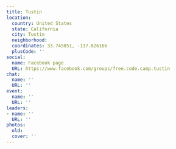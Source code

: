 ```yaml
---
title: Tustin
location:
  country: United States
  state: California
  city: Tustin
  neighborhood: 
  coordinates: 33.745851, -117.826166
  plusCode: ''
social:
  name: Facebook page
  URL: https://www.facebook.com/groups/free.code.camp.tustin
chat:
  name: ''
  URL: ''
event:
  name: ''
  URL: ''
leaders:
- name: ''
  URL: ''
photos:
  old: 
  cover: ''
---
```

